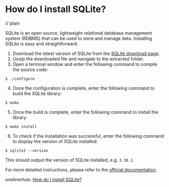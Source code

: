 # How do I install SQLite?
// plain

SQLite is an open source, lightweight relational database management system (RDBMS) that can be used to store and manage data. Installing SQLite is easy and straightforward.

1. Download the latest version of SQLite from the [SQLite download page](https://www.sqlite.org/download.html).
2. Unzip the downloaded file and navigate to the extracted folder.
3. Open a terminal window and enter the following command to compile the source code:
```
$ ./configure
```
4. Once the configuration is complete, enter the following command to build the SQLite library:
```
$ make
```
5. Once the build is complete, enter the following command to install the library:
```
$ make install
```
6. To check if the installation was successful, enter the following command to display the version of SQLite installed:
```
$ sqlite3 --version
```
This should output the version of SQLite installed, e.g. `3.30.1`.

For more detailed instructions, please refer to the [official documentation](https://www.sqlite.org/quickstart.html).

onelinerhub: [How do I install SQLite?](https://onelinerhub.com/sqlite/how-do-i-install-sqlite-1687122513)